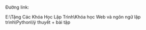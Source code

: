 Đường link:

E:\Tặng Các Khóa Học Lập Trình\Khóa học Web và ngôn ngữ lập trình\Python\lý thuyết + bài tập
